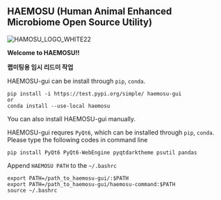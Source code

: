 ## HAEMOSU (Human Animal Enhanced Microbiome Open Source Utility)
![HAMOSU_LOGO_WHITE22](https://user-images.githubusercontent.com/97942052/153062244-1533ca18-9430-4d0f-8baa-a6419c19ec86.png)

**Welcome to HAEMOSU!!**

**랩미팅용 임시 리드미 작업**

HAEMOSU-gui can be install through `pip`, `conda`.
```
pip install -i https://test.pypi.org/simple/ haemosu-gui
or
conda install --use-local haemosu
```
You can also install HAEMOSU-gui manually.

HAEMOSU-gui requres `PyQt6`, which can be installed through `pip`, `conda`.
Please type the following codes in command line
```
pip install PyQt6 PyQt6-WebEngine pyqtdarktheme psutil pandas 
```

Append `HAEMOSU PATH` to the `~/.bashrc`
```
export PATH=/path_to_haemosu-gui/:$PATH
export PATH=/path_to_haemosu-gui/haemosu-command:$PATH
source ~/.bashrc
```

